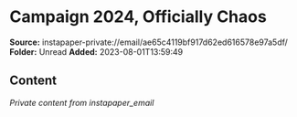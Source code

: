 # Campaign 2024, Officially Chaos

**Source:** instapaper-private://email/ae65c4119bf917d62ed616578e97a5df/
**Folder:** Unread
**Added:** 2023-08-01T13:59:49




## Content
*Private content from instapaper_email*

